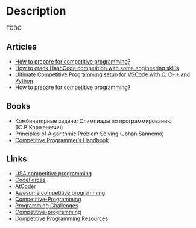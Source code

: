# Description

TODO


## Articles

- [How to prepare for competitive programming?](https://medium.com/@andreimargeloiu/how-to-prepare-for-competitive-programming-396d557e0c12)
- [How to crack HashCode competition with some engineering skills](https://danlark.org/2020/03/13/how-to-crack-hashcode-competition-with-some-engineering-skills/)
- [Ultimate Competitive Programming setup for VSCode with C, C++ and Python](https://medium.com/big-data-center-of-excellence/ultimate-competitive-programming-setup-for-vscode-with-c-c-and-python-a638126f85ad)
- [How to prepare for competitive programming?](https://medium.com/@andreimargeloiu/how-to-prepare-for-competitive-programming-396d557e0c12)


## Books

- Комбинаторные задачи: Олимпиады по программированию (Ю.В.Корженевич)
- Principles of Algorithmic Problem Solving (Johan Sannemo)
- [Competitive Programmer’s Handbook](https://cses.fi/book/book.pdf)


## Links

- [USA competitive programming](http://usaco.org/)
- [CodeForces](https://codeforces.com/)
- [AtCoder](https://atcoder.jp/)
- [Awesome competitive programming](https://github.com/lnishan/awesome-competitive-programming)
- [Competitive-Programming](https://github.com/manishbisht/Competitive-Programming)
- [Programming Challenges](https://github.com/michelbernardods/programming-challenges)
- [Competitive-programming](https://github.com/omonimus1/competitive-programming)
- [Competitive Programming Resources](https://github.com/kunal-kushwaha/Competitive-Programming-Resources)
